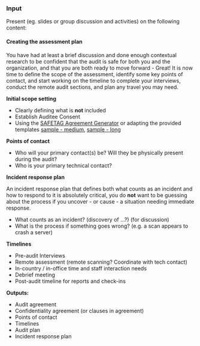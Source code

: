 ### Input

Present (eg. slides or group discussion and activities) on the following content:

#### Creating the assessment plan

You have had at least a brief discussion and done enough contextual research to be confident that the audit is safe for both you and the organization, and that you are both ready to move forward - Great!  It is now time to define the scope of the assessment, identify some key points of contact, and start working on the timeline to complete your interviews, conduct the remote audit sections, and plan any travel you may need.


 **Initial scope setting**

  * Clearly defining what is **not** included
  * Establish Auditee Consent
  * Using the [SAFETAG Agreement Generator](https://github.com/SAFETAG/safetag_agreement_generator) or adapting the provided templates [sample - medium](https://github.com/SAFETAG/safetag_agreement_generator/blob/master/outputs/plain_custom.md), [sample - long](https://github.com/SAFETAG/safetag_agreement_generator/blob/master/outputs/plain_custom.md)

**Points of contact**

  * Who will your primary contact(s) be?  Will they be physically present during the audit?
  * Who is your primary technical contact?

**Incident response plan**

An incident response plan that defines both what counts as an incident and how to respond to it is absolutely critical, you do **not** want to be guessing about the process if you uncover - or cause - a situation needing immediate response.

 * What counts as an incident? (discovery of ...?) (for discussion)
 * What is the process if something goes wrong? (e.g. a scan appears to crash a server)


**Timelines**

  * Pre-audit Interviews
  * Remote assessment (remote scanning? Coordinate with tech contact)
  * In-country / in-office time and staff interaction needs
  * Debrief meeting
  * Post-audit timeline for reports and check-ins


**Outputs:**

 * Audit agreement
 * Confidentiality agreement (or clauses in agreement)
 * Points of contact
 * Timelines
 * Audit plan
 * Incident response plan